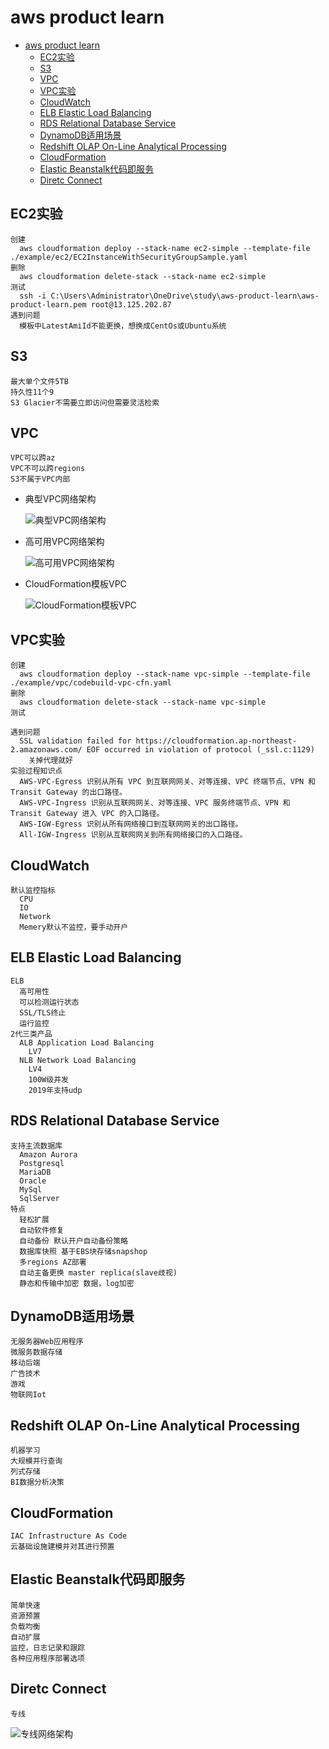 # aws product learn
<!-- TOC -->

- [aws product learn](#aws-product-learn)
    - [EC2实验](#ec2%E5%AE%9E%E9%AA%8C)
    - [S3](#s3)
    - [VPC](#vpc)
    - [VPC实验](#vpc%E5%AE%9E%E9%AA%8C)
    - [CloudWatch](#cloudwatch)
    - [ELB Elastic Load Balancing](#elb-elastic-load-balancing)
    - [RDS Relational Database Service](#rds-relational-database-service)
    - [DynamoDB适用场景](#dynamodb%E9%80%82%E7%94%A8%E5%9C%BA%E6%99%AF)
    - [Redshift OLAP On-Line Analytical Processing](#redshift-olap-on-line-analytical-processing)
    - [CloudFormation](#cloudformation)
    - [Elastic Beanstalk代码即服务](#elastic-beanstalk%E4%BB%A3%E7%A0%81%E5%8D%B3%E6%9C%8D%E5%8A%A1)
    - [Diretc Connect](#diretc-connect)

<!-- /TOC -->
## EC2实验
    创建
      aws cloudformation deploy --stack-name ec2-simple --template-file ./example/ec2/EC2InstanceWithSecurityGroupSample.yaml
    删除
      aws cloudformation delete-stack --stack-name ec2-simple
    测试
      ssh -i C:\Users\Administrator\OneDrive\study\aws-product-learn\aws-product-learn.pem root@13.125.202.87
    遇到问题
      模板中LatestAmiId不能更换，想换成CentOs或Ubuntu系统

## S3
    最大单个文件5TB
    持久性11个9
    S3 Glacier不需要立即访问但需要灵活检索

## VPC
    VPC可以跨az
    VPC不可以跨regions
    S3不属于VPC内部

  - 典型VPC网络架构

    ![典型VPC网络架构](./vpcArchitecture/vpc-architecture_diagram.png)

  - 高可用VPC网络架构

    ![高可用VPC网络架构](./vpcHAArchitecture/vpc-architecture_diagram.png)

  - CloudFormation模板VPC

    ![CloudFormation模板VPC](./vpcCloudFormationTemplate/template1-designer.png)

## VPC实验
    创建
      aws cloudformation deploy --stack-name vpc-simple --template-file ./example/vpc/codebuild-vpc-cfn.yaml
    删除
      aws cloudformation delete-stack --stack-name vpc-simple
    测试
      
    遇到问题
      SSL validation failed for https://cloudformation.ap-northeast-2.amazonaws.com/ EOF occurred in violation of protocol (_ssl.c:1129)
        关掉代理就好
    实验过程知识点
      AWS-VPC-Egress 识别从所有 VPC 到互联网网关、对等连接、VPC 终端节点、VPN 和 Transit Gateway 的出口路径。
      AWS-VPC-Ingress 识别从互联网网关、对等连接、VPC 服务终端节点、VPN 和 Transit Gateway 进入 VPC 的入口路径。
      AWS-IGW-Egress 识别从所有网络接口到互联网网关的出口路径。
      All-IGW-Ingress 识别从互联网网关到所有网络接口的入口路径。

## CloudWatch
    默认监控指标
      CPU
      IO
      Network
      Memery默认不监控，要手动开户

## ELB Elastic Load Balancing
    ELB
      高可用性
      可以检测运行状态
      SSL/TLS终止
      运行监控
    2代三类产品
      ALB Application Load Balancing
        LV7
      NLB Network Load Balancing
        LV4
        100W级并发
        2019年支持udp
        
## RDS Relational Database Service
    支持主流数据库
      Amazon Aurora
      Postgresql
      MariaDB
      Oracle
      MySql
      SqlServer
    特点
      轻松扩展
      自动软件修复
      自动备份 默认开户自动备份策略
      数据库快照 基于EBS块存储snapshop
      多regions AZ部署
      自动主备更换 master replica(slave歧视)
      静态和传输中加密 数据，log加密

## DynamoDB适用场景
    无服务器Web应用程序
    微服务数据存储
    移动后端
    广告技术
    游戏
    物联网Iot

## Redshift OLAP On-Line Analytical Processing
    机器学习
    大规模并行查询
    列式存储
    BI数据分析决策

## CloudFormation
    IAC Infrastructure As Code
    云基础设施建模并对其进行预置

## Elastic Beanstalk代码即服务
    简单快速
    资源预置
    负载均衡
    自动扩展
    监控，日志记录和跟踪
    各种应用程序部署选项

## Diretc Connect
    专线
  ![专线网络架构](./directConnect/1666883898115.jpg)
